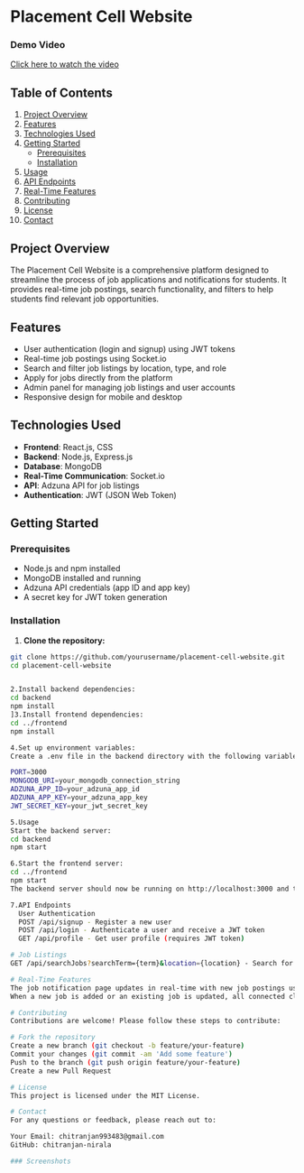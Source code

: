 # Placement Cell Website

### Demo Video

[Click here to watch the video](https://github.com/chitranjan-nirala/Placement_cell-Website/blob/main/Recording%202024-09-21%20025350.mp4)

## Table of Contents
1. [Project Overview](#project-overview)
2. [Features](#features)
3. [Technologies Used](#technologies-used)
4. [Getting Started](#getting-started)
    - [Prerequisites](#prerequisites)
    - [Installation](#installation)
5. [Usage](#usage)
6. [API Endpoints](#api-endpoints)
7. [Real-Time Features](#real-time-features)
8. [Contributing](#contributing)
9. [License](#license)
10. [Contact](#contact)

## Project Overview

The Placement Cell Website is a comprehensive platform designed to streamline the process of job applications and notifications for students. It provides real-time job postings, search functionality, and filters to help students find relevant job opportunities.

## Features

- User authentication (login and signup) using JWT tokens
- Real-time job postings using Socket.io
- Search and filter job listings by location, type, and role
- Apply for jobs directly from the platform
- Admin panel for managing job listings and user accounts
- Responsive design for mobile and desktop

## Technologies Used

- **Frontend**: React.js, CSS
- **Backend**: Node.js, Express.js
- **Database**: MongoDB
- **Real-Time Communication**: Socket.io
- **API**: Adzuna API for job listings
- **Authentication**: JWT (JSON Web Token)

## Getting Started

### Prerequisites

- Node.js and npm installed
- MongoDB installed and running
- Adzuna API credentials (app ID and app key)
- A secret key for JWT token generation

### Installation

1. **Clone the repository:**

```sh
git clone https://github.com/yourusername/placement-cell-website.git
cd placement-cell-website


2.Install backend dependencies:
cd backend
npm install
]3.Install frontend dependencies:
cd ../frontend
npm install

4.Set up environment variables:
Create a .env file in the backend directory with the following variables:

PORT=3000
MONGODB_URI=your_mongodb_connection_string
ADZUNA_APP_ID=your_adzuna_app_id
ADZUNA_APP_KEY=your_adzuna_app_key
JWT_SECRET_KEY=your_jwt_secret_key

5.Usage
Start the backend server:
cd backend
npm start

6.Start the frontend server:
cd ../frontend
npm start
The backend server should now be running on http://localhost:3000 and the frontend server on http://localhost:3001.

7.API Endpoints
  User Authentication
  POST /api/signup - Register a new user
  POST /api/login - Authenticate a user and receive a JWT token
  GET /api/profile - Get user profile (requires JWT token)

# Job Listings
GET /api/searchJobs?searchTerm={term}&location={location} - Search for job listings based on term and location

# Real-Time Features
The job notification page updates in real-time with new job postings using Socket.io. 
When a new job is added or an existing job is updated, all connected clients receive the latest job listings instantly.

# Contributing
Contributions are welcome! Please follow these steps to contribute:

# Fork the repository
Create a new branch (git checkout -b feature/your-feature)
Commit your changes (git commit -am 'Add some feature')
Push to the branch (git push origin feature/your-feature)
Create a new Pull Request

# License
This project is licensed under the MIT License.

# Contact
For any questions or feedback, please reach out to:

Your Email: chitranjan993483@gmail.com
GitHub: chitranjan-nirala

### Screenshots


